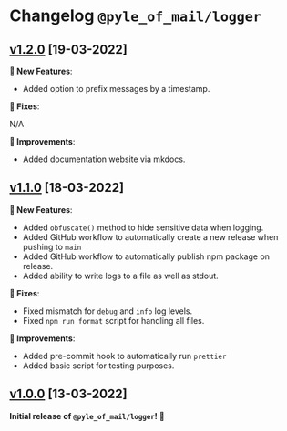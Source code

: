 # Changelog `@pyle_of_mail/logger`

## [v1.2.0](https://github.com/Pyle-of-Mail/logger/releases/tag/v1.2.0) [19-03-2022]

**🚀 New Features**:

- Added option to prefix messages by a timestamp.

**🔧 Fixes**:

N/A

**🌟 Improvements**:

- Added documentation website via mkdocs.

## [v1.1.0](https://github.com/Pyle-of-Mail/logger/releases/tag/v1.1.0) [18-03-2022]

**🚀 New Features**:

- Added `obfuscate()` method to hide sensitive data when logging.
- Added GitHub workflow to automatically create a new release when pushing to `main`
- Added GitHub workflow to automatically publish npm package on release.
- Added ability to write logs to a file as well as stdout.

**🔧 Fixes**:

- Fixed mismatch for `debug` and `info` log levels.
- Fixed `npm run format` script for handling all files.

**🌟 Improvements**:

- Added pre-commit hook to automatically run `prettier`
- Added basic script for testing purposes.

## [v1.0.0](https://github.com/Pyle-of-Mail/logger/releases/tag/v1.0.0) [13-03-2022]

**Initial release of `@pyle_of_mail/logger`! 🥇**
